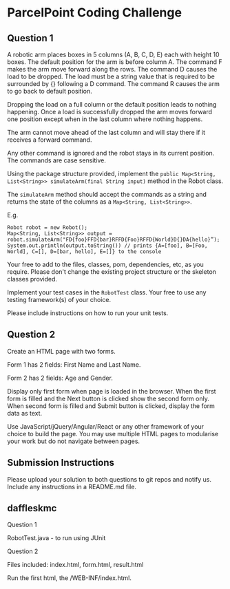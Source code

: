 # ParcelPoint Coding Challenge



## Question 1

A robotic arm places boxes in 5 columns (A, B, C, D, E) each with height 10 boxes. The default position for the arm is before column A. The command F makes the arm move forward along the rows. The command D causes the load to be dropped. The load must be a string value that is required to be surrounded by {} following a D command. The command R causes the arm to go back to default position.

Dropping the load on a full column or the default position leads to nothing happening. Once a load is successfully dropped the arm moves forward one position except when in the last column where nothing happens.

The arm cannot move ahead of the last column and will stay there if it receives a forward command.

Any other command is ignored and the robot stays in its current position. The commands are case sensitive.

Using the package structure provided, implement the ```public Map<String, List<String>> simulateArm(final String input)``` method in the Robot class.

The ```simulateArm``` method should accept the commands as a string and returns the state of the columns as a ```Map<String, List<String>>```.

E.g.

```
Robot robot = new Robot();
Map<String, List<String>> output = robot.simulateArm("FD{foo}FFD{bar}RFFD{Foo}RFFD{World}D{}DA{hello}”);
System.out.println(output.toString()) // prints {A=[foo], B=[Foo, World], C=[], D=[bar, hello], E=[]} to the console
```
Your free to add to the files, classes, pom, dependencies, etc, as you require. Please don't change the existing project structure or the skeleton classes provided.

Implement your test cases in the ```RobotTest``` class. Your free to use any testing framework(s) of your choice.

Please include instructions on how to run your unit tests.



## Question 2

Create an HTML page with two forms.

Form 1 has 2 fields: First Name and Last Name.

Form 2 has 2 fields: Age and Gender.

Display only first form when page is loaded in the browser. When the first form is filled and the Next button is clicked show the second form only. When second form is filled and Submit button is clicked, display the form data as text.

Use JavaScript/jQuery/Angular/React or any other framework of your choice to build the page. You may use multiple HTML pages to modularise your work but do not navigate between pages.



## Submission Instructions

Please upload your solution to both questions to git repos and notify us. Include any instructions in a README.md file.

## daffleskmc

Question 1

RobotTest.java - to run using JUnit

Question 2

Files included: index.html, form.html, result.html

Run the first html, the /WEB-INF/index.html.
